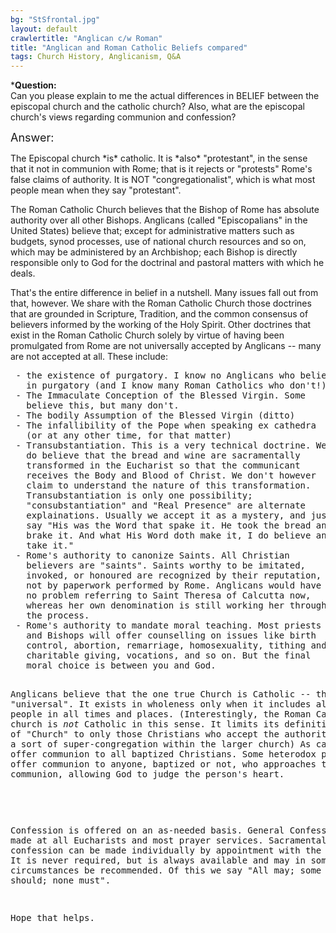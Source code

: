 ```yaml
---
bg: "StSfrontal.jpg"
layout: default
crawlertitle: "Anglican c/w Roman"
title: "Anglican and Roman Catholic Beliefs compared"
tags: Church History, Anglicanism, Q&A
---
```


***Question:**  
Can you please explain to me the actual
differences in BELIEF between the episcopal church and the catholic
church? Also, what are the episcopal church's views regarding
communion and confession? </FONT>
</P>
<P STYLE="margin-bottom: 0cm"><FONT SIZE=4>Answer: </FONT>
</P>
<P STYLE="margin-bottom: 0cm">The Episcopal church *is* catholic. It
is *also* &quot;protestant&quot;, in the sense that it not in
communion with Rome; that is it rejects or &quot;protests&quot;
Rome's false claims of authority. It is NOT &quot;congregationalist&quot;,
which is what most people mean when they say &quot;protestant&quot;. 
</P>
<P>The Roman Catholic Church believes that the Bishop of Rome has
absolute authority over all other Bishops. Anglicans (called
&quot;Episcopalians&quot; in the United States) believe that; except
for administrative matters such as budgets, synod processes, use of
national church resources and so on, which may be administered by an
Archbishop; each Bishop is directly responsible only to God for the
doctrinal and pastoral matters with which he deals. 
</P>
<P>That's the entire difference in belief in a nutshell. Many issues
fall out from that, however. We share with the Roman Catholic Church
those doctrines that are grounded in Scripture, Tradition, and the
common consensus of believers informed by the working of the Holy
Spirit. Other doctrines that exist in the Roman Catholic Church
solely by virtue of having been promulgated from Rome are not
universally accepted by Anglicans -- many are not accepted at all.
These include: 
</P>
<PRE> - the existence of purgatory. I know no Anglicans who believe
   in purgatory (and I know many Roman Catholics who don't!)
 - The Immaculate Conception of the Blessed Virgin. Some
   believe this, but many don't.
 - The bodily Assumption of the Blessed Virgin (ditto)
 - The infallibility of the Pope when speaking ex cathedra
   (or at any other time, for that matter)
 - Transubstantiation. This is a very technical doctrine. We
   do believe that the bread and wine are sacramentally 
   transformed in the Eucharist so that the communicant
   receives the Body and Blood of Christ. We don't however 
   claim to understand the nature of this transformation. 
   Transubstantiation is only one possibility;
   &quot;consubstantiation&quot; and &quot;Real Presence&quot; are alternate 
   explainations. Usually we accept it as a mystery, and just
   say &quot;His was the Word that spake it. He took the bread and
   brake it. And what His Word doth make it, I do believe and
   take it.&quot;
 - Rome's authority to canonize Saints. All Christian
   believers are &quot;saints&quot;. Saints worthy to be imitated, 
   invoked, or honoured are recognized by their reputation,
   not by paperwork performed by Rome. Anglicans would have
   no problem referring to Saint Theresa of Calcutta now,
   whereas her own denomination is still working her through
   the process.
 - Rome's authority to mandate moral teaching. Most priests
   and Bishops will offer counselling on issues like birth
   control, abortion, remarriage, homosexuality, tithing and
   charitable giving, vocations, and so on. But the final 
   moral choice is between you and God.  
   
Anglicans believe that the one true Church is Catholic -- that is,
&quot;universal&quot;. It exists in wholeness only when it includes
all Christian people in all times and places. (Interestingly, the
Roman Catholic church is *not* Catholic in this sense. It limits its
definition of &quot;Church&quot; to only those Christians who accept
the authority of Rome -- a sort of super-congregation within the
larger church) As catholics, we offer communion to all baptized
Christians. Some heterodox priests may offer communion to anyone,
baptized or not, who approaches the altar for communion, allowing God
to judge the person's heart. 
</P>
<P>Confession is offered on an as-needed basis. General Confession is
made at all Eucharists and most prayer services. Sacramental
confession can be made individually by appointment with the priest.
It is never required, but is always available and may in some
circumstances be recommended. Of this we say &quot;All may; some
should; none must&quot;. 
</P>
<P>Hope that helps. 
</P>
<P><BR><BR>
</P>
<P><BR><BR>
</P>
</BODY>
</HTML>